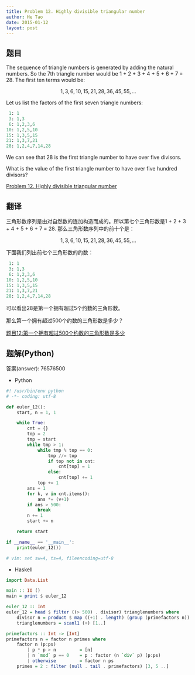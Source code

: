```yaml
---
title: Problem 12. Highly divisible triangular number
author: He Tao
date: 2015-01-12
layout: post
---
```


## 题目

The sequence of triangle numbers is generated by adding the natural numbers. So the 7th triangle number would be 1 + 2 + 3 + 4 + 5 + 6 + 7 = 28. The first ten terms would be:

$$ 1, 3, 6, 10, 15, 21, 28, 36, 45, 55, ...$$

Let us list the factors of the first seven triangle numbers:
<!--more-->
```python
 1: 1
 3: 1,3
 6: 1,2,3,6
10: 1,2,5,10
15: 1,3,5,15
21: 1,3,7,21
28: 1,2,4,7,14,28
```

We can see that 28 is the first triangle number to have over five divisors.

What is the value of the first triangle number to have over five hundred divisors?

[Problem 12. Highly divisible triangular number](https://projecteuler.net/problem=12 "Problem 12")

## 翻译
三角形数序列是由对自然数的连加构造而成的。所以第七个三角形数是1 + 2 + 3 + 4 + 5 + 6 + 7 = 28. 那么三角形数序列中的前十个是：

$$ 1, 3, 6, 10, 15, 21, 28, 36, 45, 55, ... $$

下面我们列出前七个三角形数的约数：

```python
 1: 1
 3: 1,3
 6: 1,2,3,6
10: 1,2,5,10
15: 1,3,5,15
21: 1,3,7,21
28: 1,2,4,7,14,28
```

可以看出28是第一个拥有超过5个约数的三角形数。

那么第一个拥有超过500个约数的三角形数是多少？

[题目12:第一个拥有超过500个约数的三角形数是多少](http://pe.spiritzhang.com/index.php/2011-05-11-09-44-54/13-12500 "题目12")

## 题解(Python)

答案(answer): 76576500

+ Python

```python
#! /usr/bin/env python
# -*- coding: utf-8

def euler_12():
    start, n = 1, 1

    while True:
        cnt = {}
        top = 2
        tmp = start
        while tmp > 1:
            while tmp % top == 0:
                tmp //= top
                if top not in cnt:
                    cnt[top] = 1
                else:
                    cnt[top] += 1
            top += 1
        ans = 1
        for k, v in cnt.items():
            ans *= (v+1)
        if ans > 500:
            break
        n += 1
        start += n

    return start

if __name__ == '__main__':
    print(euler_12())

# vim: set sw=4, ts=4, fileencoding=utf-8
```

+ Haskell

```haskell
import Data.List

main :: IO ()
main = print $ euler_12

euler_12 :: Int
euler_12 = head $ filter ((> 500) . divisor) trianglenumbers where
    divisor n = product $ map ((+1) . length) (group (primefactors n))
    trianglenumbers = scanl1 (+) [1..]

primefactors :: Int -> [Int]
primefactors n = factor n primes where
    factor n (p:ps)
        | p * p > n         = [n]
        | n `mod` p == 0    = p : factor (n `div` p) (p:ps)
        | otherwise         = factor n ps
    primes = 2 : filter (null . tail . primefactors) [3, 5 ..]
```
